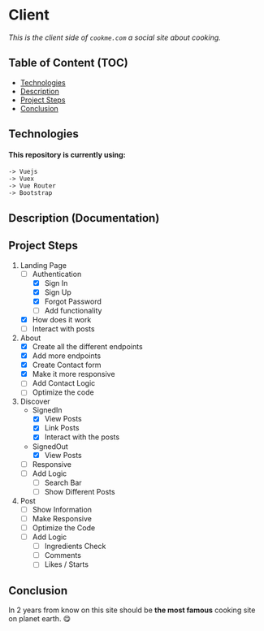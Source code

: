 # Client

*This is the client side of `cookme.com` a social site about cooking.*

## Table of Content (TOC)

- [Technologies](#technologies)
- [Description](#description-documentation)
- [Project Steps](#project-steps)
- [Conclusion](#conclusion)

## Technologies

#### This repository is currently using:
    -> Vuejs
    -> Vuex
    -> Vue Router
    -> Bootstrap

## Description (Documentation)

## Project Steps

1. Landing Page
    - [ ] Authentication
        - [x] Sign In
        - [x] Sign Up
        - [x] Forgot Password
        - [ ] Add functionality
    - [x] How does it work
    - [ ] Interact with posts
2. About
    - [x] Create all the different endpoints
    - [x] Add more endpoints
    - [x] Create Contact form
    - [x] Make it more responsive
    - [ ] Add Contact Logic
    - [ ] Optimize the code
3. Discover
    -  SignedIn
        - [x] View Posts
        - [x] Link Posts
        - [x] Interact with the posts
    - SignedOut
        - [x] View Posts
    - [ ] Responsive
    - [ ] Add Logic
        - [ ] Search Bar
        - [ ] Show Different Posts
4. Post
    - [ ] Show Information
    - [ ] Make Responsive
    - [ ] Optimize the Code
    - [ ] Add Logic
        - [ ] Ingredients Check
        - [ ] Comments
        - [ ] Likes / Starts

## Conclusion

In 2 years from know on this site should be **the most famous** cooking site on planet earth. 😋
